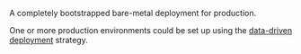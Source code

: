 A completely bootstrapped bare-metal deployment for production. 

One or more production environments could be set up using the [data-driven deployment](/concepts/data-driven-deployment/) strategy.
